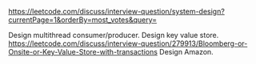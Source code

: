 https://leetcode.com/discuss/interview-question/system-design?currentPage=1&orderBy=most_votes&query=

Design multithread consumer/producer.
Design key value store.
https://leetcode.com/discuss/interview-question/279913/Bloomberg-or-Onsite-or-Key-Value-Store-with-transactions
Design Amazon.
